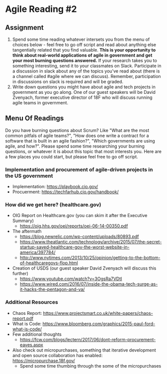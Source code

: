 # Agile Reading #2

## Assignment

1. Spend some time reading whatever intersets you from the menu of choices below - feel free to go off script and read about anything else tangentially related that you find valuable. **This is your opportunity to think about real-world applications of agile in government and get your most burning questions answered.** If your research takes you to something interesting, send it to your classmates on Slack. Participate in a discussion in slack about any of the topics you've read about (there is a channel called #agile where we can discuss). Remember, participation in discussions on slack is required and will be graded.
2. Write down questions you might have about agile and tech projects in government as you go along. One of our guest speakers will be David Zvenyach, former executive director of 18F who will discuss running agile teams in government.

## Menu Of Readings

Do you have burning questions about Scrum? Like "What are the most common pitfals of agile teams?", "How does one write a contract for a software that is built in an agile fashion?", "Which governments are using agile, and how?". Please spend some time researching your burning questions, or whatever it is about this topic that most interests you. Here are a few places you could start, but please feel free to go off script.

### Implementation and procurement of agile-driven projects in the US government
- Implementation: https://playbook.cio.gov/
- Procuerment: https://techfarhub.cio.gov/handbook/

### How did we get here? (healthcare.gov)
- OIG Report on Healthcare.gov (you can skim it after the Executive Summary)
	- https://oig.hhs.gov/oei/reports/oei-06-14-00350.pdf
- The aftermath
	- https://blog.newrelic.com/wp-content/uploads/80893.pdf
	- https://www.theatlantic.com/technology/archive/2015/07/the-secret-startup-saved-healthcare-gov-the-worst-website-in-america/397784/
	- http://www.nytimes.com/2013/10/25/opinion/getting-to-the-bottom-of-healthcaregovs-flop.html
- Creation of USDS (our guest speaker David Zvenyach will discuss this further)
	- https://www.youtube.com/watch?v=3OgsRa7VDtI
	- https://www.wired.com/2016/07/inside-the-obama-tech-surge-as-it-hacks-the-pentagon-and-va/

### Additional Resources

- Chaos Report: https://www.projectsmart.co.uk/white-papers/chaos-report.pdf
- What is Code: https://www.bloomberg.com/graphics/2015-paul-ford-what-is-code/
- Few additional thoughts
	- https://fcw.com/blogs/lectern/2017/06/dont-reform-procurement-eaves.aspx
- Also check out micropurchases, something that iterative development and open source collaboration has enabled: https://micropurchase.18f.gov/
	- Spend some time thumbing through the some of the micropurchases


